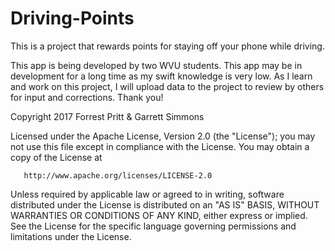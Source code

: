 # Driving-Points
This is a project that rewards points for staying off your phone while driving.

This app is being developed by two WVU students. This app may be in development for a long time as my swift knowledge is very low. As I learn and work on this project, I will upload data to the project to review by others for input and corrections.
Thank you!

Copyright 2017 Forrest Pritt & Garrett Simmons

   Licensed under the Apache License, Version 2.0 (the "License");
   you may not use this file except in compliance with the License.
   You may obtain a copy of the License at

       http://www.apache.org/licenses/LICENSE-2.0

   Unless required by applicable law or agreed to in writing, software
   distributed under the License is distributed on an "AS IS" BASIS,
   WITHOUT WARRANTIES OR CONDITIONS OF ANY KIND, either express or implied.
   See the License for the specific language governing permissions and
   limitations under the License.
